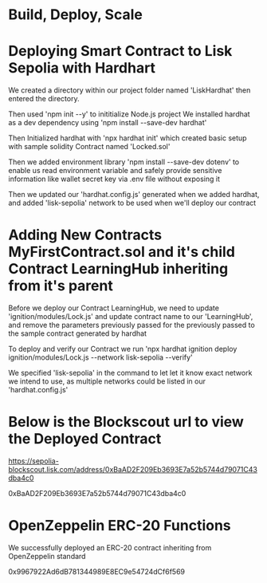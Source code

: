 # Build, Deploy, Scale

# Deploying Smart Contract to Lisk Sepolia with Hardhart

We created a directory within our project folder named 'LiskHardhat'
then entered the directory.

Then used 'npm init --y' to inititialize Node.js project 
We installed hardhat as a dev dependency using 'npm install --save-dev hardhat'

Then Initialized hardhat with 'npx hardhat init' which created basic setup with sample solidity Contract named 'Locked.sol'

Then we added environment library 'npm install --save-dev dotenv' to enable us read environment variable and safely provide sensitive information like wallet secret key via .env file without exposing it

Then we updated our 'hardhat.config.js' generated when we added hardhat, and added 'lisk-sepolia' network to be used when we'll deploy our contract

# Adding New Contracts MyFirstContract.sol and it's child Contract LearningHub inheriting from it's parent

Before we deploy our Contract LearningHub, we need to update 'ignition/modules/Lock.js' and update contract name to our 'LearningHub', and remove the parameters previously passed for the previously passed to the sample contract generated by hardhat

To deploy and verify our Contract we run 'npx hardhat ignition deploy ignition/modules/Lock.js --network lisk-sepolia --verify'

We specified 'lisk-sepolia' in the command to let let it know exact network we intend to use, as multiple networks could be listed in our 'hardhat.config.js'

# Below is the Blockscout url to view the Deployed Contract

https://sepolia-blockscout.lisk.com/address/0xBaAD2F209Eb3693E7a52b5744d79071C43dba4c0

0xBaAD2F209Eb3693E7a52b5744d79071C43dba4c0


# OpenZeppelin ERC-20 Functions

We successfully deployed an ERC-20 contract inheriting from OpenZeppelin standard

0x9967922Ad6dB781344989E8EC9e54724dCf6f569